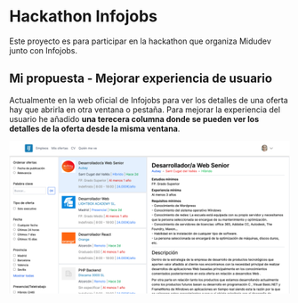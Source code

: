# Hackathon Infojobs

Este proyecto es para participar en la hackathon que organiza Midudev junto con Infojobs.

## Mi propuesta - Mejorar experiencia de usuario

Actualmente en la web oficial de Infojobs para ver los detalles de una oferta hay que abrirla en
otra ventana o pestaña.
Para mejorar la experiencia del usuario he añadido **una terecera columna donde se pueden ver
los detalles de la oferta desde la misma ventana**.

![Captura web](/public/captura.png)
